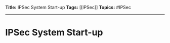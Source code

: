 **Title:** IPSec System Start-up
**Tags:** [[IPSec]]
**Topics:** #IPSec 

---
# IPSec System Start-up
